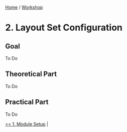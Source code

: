[Home](../../../README.md) / [Workshop](../README.md) 

# 2. Layout Set Configuration

## Goal 

To Do

## Theoretical Part

To Do

## Practical Part 

To Do

[<< 1. Module Setup](../01-module-setup/README.md) | 